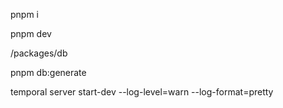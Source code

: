 pnpm i

pnpm dev

/packages/db

pnpm db:generate

temporal server start-dev --log-level=warn --log-format=pretty
